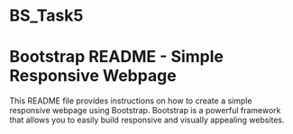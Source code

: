 # BS_Task5
# Bootstrap README - Simple Responsive Webpage

This README file provides instructions on how to create a simple responsive webpage using Bootstrap. Bootstrap is a powerful framework that allows you to easily build responsive and visually appealing websites.
